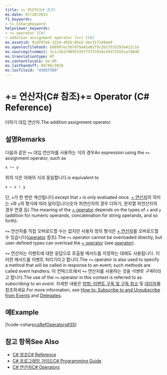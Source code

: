 ```yaml
---
title: += 연산자(C# 참조)
ms.date: 07/20/2015
f1_keywords:
- +=_CSharpKeyword
helpviewer_keywords:
- += operator [C#]
- addition assignment operator (+=) [C#]
ms.assetid: 9cdf97e6-331d-492b-85e1-3ec3171484e9
ms.openlocfilehash: bd0997ec5b7d79a41e01f9c2b17533293e412c1e
ms.sourcegitcommit: 3c1c3ba79895335ff3737934e39372555ca7d6d0
ms.translationtype: HT
ms.contentlocale: ko-KR
ms.lasthandoff: 09/06/2018
ms.locfileid: "43857509"
---
```

# <a name="-operator-c-reference"></a><span data-ttu-id="3fcb5-102">+= 연산자(C# 참조)</span><span class="sxs-lookup"><span data-stu-id="3fcb5-102">+= Operator (C# Reference)</span></span>
<span data-ttu-id="3fcb5-103">더하기 대입 연산자.</span><span class="sxs-lookup"><span data-stu-id="3fcb5-103">The addition assignment operator.</span></span>  
  
## <a name="remarks"></a><span data-ttu-id="3fcb5-104">설명</span><span class="sxs-lookup"><span data-stu-id="3fcb5-104">Remarks</span></span>  
 <span data-ttu-id="3fcb5-105">다음과 같은 `+=` 대입 연산자를 사용하는 식의 경우</span><span class="sxs-lookup"><span data-stu-id="3fcb5-105">An expression using the `+=` assignment operator, such as</span></span>  
  
```csharp  
x += y  
```  
  
 <span data-ttu-id="3fcb5-106">위의 식은 아래의 식과 동일합니다.</span><span class="sxs-lookup"><span data-stu-id="3fcb5-106">is equivalent to</span></span>  
  
```csharp  
x = x + y  
```  
  
 <span data-ttu-id="3fcb5-107">단, `x`가 한 번만 계산됩니다.</span><span class="sxs-lookup"><span data-stu-id="3fcb5-107">except that `x` is only evaluated once.</span></span> <span data-ttu-id="3fcb5-108">[+ 연산자](../../../csharp/language-reference/operators/addition-operator.md)의 의미는 `x`와 `y`의 형식에 따라 달라집니다(숫자 피연산자의 경우 더하기, 문자열 피연산자의 경우 연결 등).</span><span class="sxs-lookup"><span data-stu-id="3fcb5-108">The meaning of the [+ operator](../../../csharp/language-reference/operators/addition-operator.md) depends on the types of `x` and `y` (addition for numeric operands, concatenation for string operands, and so forth).</span></span>  
  
 <span data-ttu-id="3fcb5-109">`+=` 연산자를 직접 오버로드할 수는 없지만 사용자 정의 형식은 [+ 연산자](../../../csharp/language-reference/operators/addition-operator.md)를 오버로드할 수 있습니다([operator](../../../csharp/language-reference/keywords/operator.md) 참조).</span><span class="sxs-lookup"><span data-stu-id="3fcb5-109">The `+=` operator cannot be overloaded directly, but user-defined types can overload the [+ operator](../../../csharp/language-reference/operators/addition-operator.md) (see [operator](../../../csharp/language-reference/keywords/operator.md)).</span></span>  
  
 <span data-ttu-id="3fcb5-110">`+=` 연산자는 이벤트에 대한 응답으로 호출될 메서드를 지정하는 데에도 사용됩니다. 이러한 메서드를 이벤트 처리기라고 합니다.</span><span class="sxs-lookup"><span data-stu-id="3fcb5-110">The `+=` operator is also used to specify a method that will be called in response to an event; such methods are called event handlers.</span></span> <span data-ttu-id="3fcb5-111">이 컨텍스트에서 `+=` 연산자를 사용하는 것을 *이벤트 구독*이라고 합니다.</span><span class="sxs-lookup"><span data-stu-id="3fcb5-111">The use of the `+=` operator in this context is referred to as *subscribing to an event*.</span></span> <span data-ttu-id="3fcb5-112">자세한 내용은 [방법: 이벤트 구독 및 구독 취소](../../../csharp/programming-guide/events/how-to-subscribe-to-and-unsubscribe-from-events.md) 및 [대리자](../../../csharp/programming-guide/delegates/index.md)를 참조하세요.</span><span class="sxs-lookup"><span data-stu-id="3fcb5-112">For more information, see [How to: Subscribe to and Unsubscribe from Events](../../../csharp/programming-guide/events/how-to-subscribe-to-and-unsubscribe-from-events.md) and [Delegates](../../../csharp/programming-guide/delegates/index.md).</span></span>  
  
## <a name="example"></a><span data-ttu-id="3fcb5-113">예</span><span class="sxs-lookup"><span data-stu-id="3fcb5-113">Example</span></span>  
 [!code-csharp[csRefOperators#35](../../../csharp/language-reference/operators/codesnippet/CSharp/addition-assignment-operator_1.cs)]  
  
## <a name="see-also"></a><span data-ttu-id="3fcb5-114">참고 항목</span><span class="sxs-lookup"><span data-stu-id="3fcb5-114">See Also</span></span>

- [<span data-ttu-id="3fcb5-115">C# 참조</span><span class="sxs-lookup"><span data-stu-id="3fcb5-115">C# Reference</span></span>](../../../csharp/language-reference/index.md)  
- [<span data-ttu-id="3fcb5-116">C# 프로그래밍 가이드</span><span class="sxs-lookup"><span data-stu-id="3fcb5-116">C# Programming Guide</span></span>](../../../csharp/programming-guide/index.md)  
- [<span data-ttu-id="3fcb5-117">C# 연산자</span><span class="sxs-lookup"><span data-stu-id="3fcb5-117">C# Operators</span></span>](../../../csharp/language-reference/operators/index.md)

